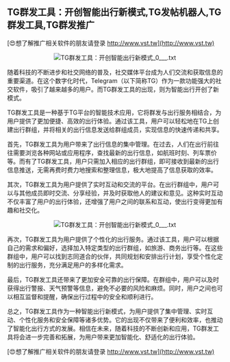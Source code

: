 ## **TG群发工具：开创智能出行新模式,TG发帖机器人,TG群发工具,TG群发推广**

[😍想了解推广相关软件的朋友请登录 http://www.vst.tw](http://www.vst.tw)

 <center><img src="https://vst.tw/MP4/tuiguang/png/8.png" alt="TG群发工具：开创智能出行新模式_0___.txt"></center>

随着科技的不断进步和社交网络的普及，社交媒体平台成为人们交流和获取信息的重要渠道。在这个数字化时代，Telegram（以下简称TG）作为一款功能强大的社交软件，吸引了越来越多的用户。而TG群发工具的出现，则为智能出行开创了新模式。

TG群发工具是一种基于TG平台的智能技术应用，它将群发与出行服务相结合，为用户提供了更加便捷、高效的出行体验。通过该工具，用户可以轻松地在TG上创建出行群组，并将相关的出行信息发送给群组成员，实现信息的快速传递和共享。

首先，TG群发工具为用户带来了出行信息的集中管理。在过去，人们在出行前往往需要浏览各种网站或应用程序，查找最新的出行信息，如航班时刻、列车票价等。而有了TG群发工具，用户只需加入相应的出行群组，即可接收到最新的出行信息推送，无需再费时费力地搜索和整理信息，极大地提高了信息获取的效率。

其次，TG群发工具为用户提供了实时互动和交流的平台。在出行群组中，用户可以与其他成员即时交流、分享经验，并及时获取他人的建议和意见。这种实时互动不仅丰富了用户的出行体验，还增强了用户之间的联系和互动，使出行变得更加有趣和社交化。

 <center><img src="https://vst.tw/MP4/tuiguang/png/0.png" alt="TG群发工具：开创智能出行新模式_0___.txt"></center>

再次，TG群发工具为用户提供了个性化的出行服务。通过该工具，用户可以根据自己的需求和偏好，选择加入特定类型的出行群组，如旅游、商务出行等。在这些群组中，用户可以找到志同道合的伙伴，共同规划和安排出行计划，享受个性化定制的出行服务，充分满足用户的多样化需求。

最后，TG群发工具还带来了更加安全可靠的出行保障。在群组中，用户可以及时获得出行警报、天气预警等信息，避免不必要的风险和麻烦。同时，用户之间也可以相互监督和提醒，确保出行过程中的安全和顺利进行。

总之，TG群发工具作为一种智能出行新模式，为用户提供了集中管理、实时互动、个性化服务和安全保障等诸多优势。它的出现不仅带来了便利和效率，也推动了智能化出行方式的发展。相信在未来，随着科技的不断创新和应用，TG群发工具将会进一步完善和拓展，为用户带来更加智能化、舒适化的出行体验。

[😍想了解推广相关软件的朋友请登录 http://www.vst.tw](http://www.vst.tw)



